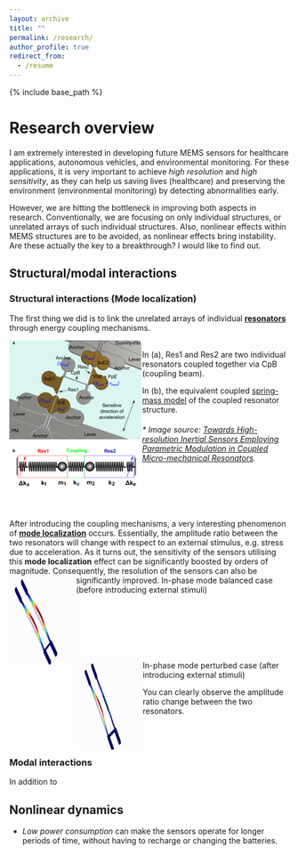 ```yaml
---
layout: archive
title: ""
permalink: /research/
author_profile: true
redirect_from:
  - /resume
---
```


{% include base_path %}

Research overview
======

I am extremely interested in developing future MEMS sensors for healthcare applications, autonomous vehicles, and environmental monitoring. For these applications, it is very important to achieve <i>high resolution</i> and <i>high sensitivity</i>, as they can help us saving lives (healthcare) and preserving the environment (environmental monitoring) by detecting abnormalities early.

However, we are hitting the bottleneck in improving both aspects in research. Conventionally, we are focusing on only individual structures, or unrelated arrays of such individual structures. Also, nonlinear effects within MEMS structures are to be avoided, as nonlinear effects bring instability. Are these actually the key to a breakthrough? I would like to find out.

## Structural/modal interactions

### Structural interactions (Mode localization)

The first thing we did is to link the unrelated arrays of individual <a href="https://en.wikipedia.org/wiki/Resonator"><b>resonators</b></a> through energy coupling mechanisms.

<img align="left" src="/images/CoupledResonators.PNG" height="268" width="239">

<br>
In (a), Res1 and Res2 are two individual resonators coupled together via CpB (coupling beam).

In (b), the equivalent coupled <a href="https://en.wikipedia.org/wiki/Effective_mass_(spring%E2%80%93mass_system)">spring-mass model</a> of the coupled resonator structure.

###### * Image source: <a href="https://journals.aps.org/prapplied/abstract/10.1103/PhysRevApplied.12.044005"> Towards High-resolution Inertial Sensors Employing Parametric Modulation in Coupled Micro-mechanical Resonators</a>.

<br>
<br>
<br>
<br>
After introducing the coupling mechanisms, a very interesting phenomenon of <a href="https://www.sciencedirect.com/science/article/abs/pii/0022460X8890226X"> <b>mode localization</b></a> occurs. Essentially, the amplitude ratio between the two resonators will change with respect to an external stimulus, e.g. stress due to acceleration. As it turns out, the sensitivity of the sensors utilising this <b>mode localization</b> effect can be significantly boosted by orders of magnitude. Consequently, the resolution of the sensors can also be significantly improved.


<img align="left" src="/images/InPhaseModeBalanced.gif" height="160" width="120">
In-phase mode balanced case (before introducing external stimuli)
<br>
<br>
<br>
<br>
<br>
<br>
<br>
<br>

<img align="left" src="/images/InPhaseModePerturbed.gif" height="160" width="120">
In-phase mode perturbed case (after introducing external stimuli)

You can clearly observe the amplitude ratio change between the two resonators.
<br>
<br>
<br>
<br>

### Modal interactions

In addition to

## Nonlinear dynamics


* <i>Low power consumption</i> can make the sensors operate for longer periods of time, without having to recharge or changing the batteries.
